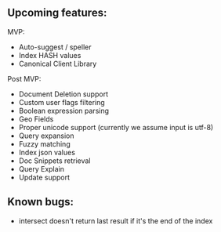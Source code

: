 ## Upcoming features:

MVP:
* Auto-suggest / speller
* Index HASH values
* Canonical Client Library

Post MVP:
* Document Deletion support
* Custom user flags filtering
* Boolean expression parsing
* Geo Fields
* Proper unicode support (currently we assume input is utf-8)
* Query expansion
* Fuzzy matching
* Index json values
* Doc Snippets retrieval
* Query Explain
* Update support
## Known bugs:

* intersect doesn't return last result if it's the end of the index
